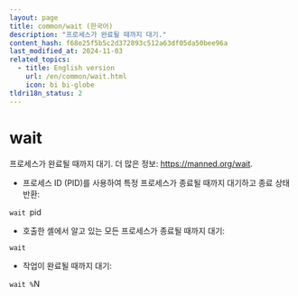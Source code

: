 ```yaml
---
layout: page
title: common/wait (한국어)
description: "프로세스가 완료될 때까지 대기."
content_hash: f68e25f5b5c2d372893c512a63df05da50bee96a
last_modified_at: 2024-11-03
related_topics:
  - title: English version
    url: /en/common/wait.html
    icon: bi bi-globe
tldri18n_status: 2
---
```

# wait

프로세스가 완료될 때까지 대기.
더 많은 정보: <https://manned.org/wait>.

- 프로세스 ID (PID)를 사용하여 특정 프로세스가 종료될 때까지 대기하고 종료 상태 반환:

`wait `<span class="tldr-var badge badge-pill bg-dark-lm bg-white-dm text-white-lm text-dark-dm font-weight-bold">pid</span>

- 호출한 셸에서 알고 있는 모든 프로세스가 종료될 때까지 대기:

`wait`

- 작업이 완료될 때까지 대기:

`wait %`<span class="tldr-var badge badge-pill bg-dark-lm bg-white-dm text-white-lm text-dark-dm font-weight-bold">N</span>
